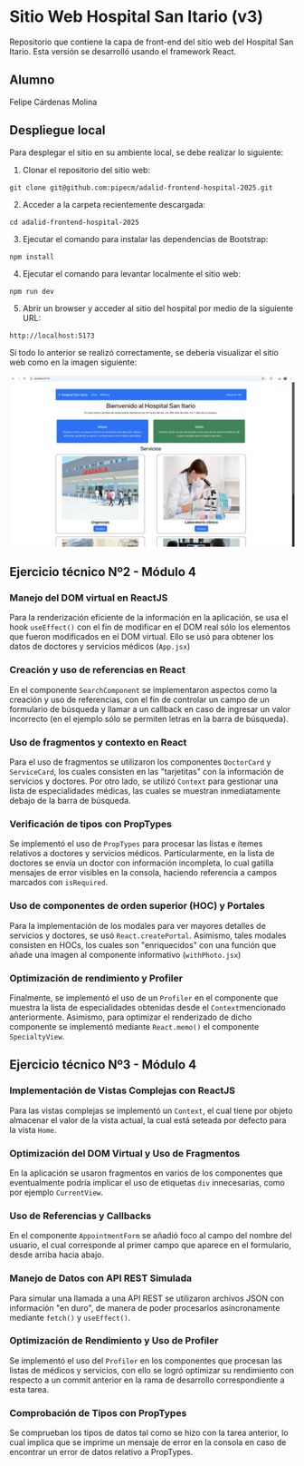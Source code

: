 # Sitio Web Hospital San Itario (v3)
Repositorio que contiene la capa de front-end del sitio web del Hospital San Itario. Esta versión se desarrolló usando el framework React.

## Alumno
Felipe Cárdenas Molina

## Despliegue local
Para desplegar el sitio en su ambiente local, se debe realizar lo siguiente:

1. Clonar el repositorio del sitio web:
```
git clone git@github.com:pipecm/adalid-frontend-hospital-2025.git
```

2. Acceder a la carpeta recientemente descargada:
```
cd adalid-frontend-hospital-2025
```

3. Ejecutar el comando para instalar las dependencias de Bootstrap:
```
npm install
```

4. Ejecutar el comando para levantar localmente el sitio web:
```
npm run dev
```

5. Abrir un browser y acceder al sitio del hospital por medio de la siguiente URL:
```
http://localhost:5173
```

Si todo lo anterior se realizó correctamente, se debería visualizar el sitio web como en la imagen siguiente:

![Sitio web](images/website_react.png "Sitio web")

## Ejercicio técnico Nº2 - Módulo 4
### Manejo del DOM virtual en ReactJS
Para la renderización eficiente de la información en la aplicación, se usa el hook `useEffect()` con el fin de modificar en el DOM real sólo los elementos que fueron modificados en el DOM virtual. Ello se usó para obtener los datos de doctores y servicios médicos (`App.jsx`)

### Creación y uso de referencias en React
En el componente `SearchComponent` se implementaron aspectos como la creación y uso de referencias, con el fin de controlar un campo de un formulario de búsqueda y llamar a un callback en caso de ingresar un valor incorrecto (en el ejemplo sólo se permiten letras en la barra de búsqueda).

### Uso de fragmentos y contexto en React
Para el uso de fragmentos se utilizaron los componentes `DoctorCard` y `ServiceCard`, los cuales consisten en las "tarjetitas" con la información de servicios y doctores. Por otro lado, se utilizó `Context` para gestionar una lista de especialidades médicas, las cuales se muestran inmediatamente debajo de la barra de búsqueda.

### Verificación de tipos con PropTypes
Se implementó el uso de `PropTypes` para procesar las listas e ítemes relativos a doctores y servicios médicos. Particularmente, en la lista de doctores se envía un doctor con información incompleta, lo cual gatilla mensajes de error visibles en la consola, haciendo referencia a campos marcados con `isRequired`.

### Uso de componentes de orden superior (HOC) y Portales
Para la implementación de los modales para ver mayores detalles de servicios y doctores, se usó `React.createPortal`. Asimismo, tales modales consisten en HOCs, los cuales son "enriquecidos" con una función que añade una imagen al componente informativo (`withPhoto.jsx`) 

### Optimización de rendimiento y Profiler
Finalmente, se implementó el uso de un `Profiler` en el componente que muestra la lista de especialidades obtenidas desde el `Context`mencionado anteriormente. Asimismo, para optimizar el renderizado de dicho componente se implementó mediante `React.memo()` el componente `SpecialtyView`.

## Ejercicio técnico Nº3 - Módulo 4
### Implementación de Vistas Complejas con ReactJS
Para las vistas complejas se implementó un `Context`, el cual tiene por objeto almacenar el valor de la vista actual, la cual está seteada por defecto para la vista `Home`.

### Optimización del DOM Virtual y Uso de Fragmentos
En la aplicación se usaron fragmentos en varios de los componentes que eventualmente podría implicar el uso de etiquetas `div` innecesarias, como por ejemplo `CurrentView`.

### Uso de Referencias y Callbacks
En el componente `AppointmentForm` se añadió foco al campo del nombre del usuario, el cual corresponde al primer campo que aparece en el formulario, desde arriba hacia abajo.

### Manejo de Datos con API REST Simulada
Para simular una llamada a una API REST se utilizaron archivos JSON con información "en duro", de manera de poder procesarlos asíncronamente mediante `fetch()` y `useEffect()`.

### Optimización de Rendimiento y Uso de Profiler
Se implementó el uso del `Profiler` en los componentes que procesan las listas de médicos y servicios, con ello se logró optimizar su rendimiento con respecto a un commit anterior en la rama de desarrollo correspondiente a esta tarea.

### Comprobación de Tipos con PropTypes
Se comprueban los tipos de datos tal como se hizo con la tarea anterior, lo cual implica que se imprime un mensaje de error en la consola en caso de encontrar un error de datos relativo a PropTypes.

